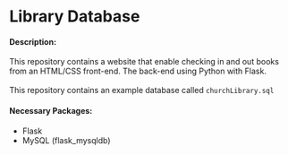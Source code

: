 # Library Database

#### Description:
This repository contains a website that enable checking in and out books from an HTML/CSS front-end. The back-end using Python with Flask.<br><br>
This repository contains an example database called ``churchLibrary.sql``

#### Necessary Packages:
 * Flask
 * MySQL (flask_mysqldb)
